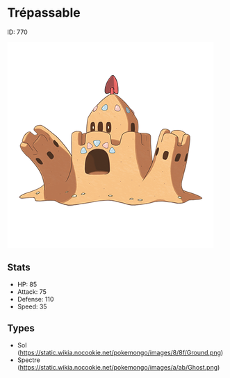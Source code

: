 # Trépassable


ID: 770

![](https://raw.githubusercontent.com/PokeAPI/sprites/master/sprites/pokemon/other/official-artwork/770.png "Trépassable")

## Stats


 - HP: 85
 - Attack: 75
 - Defense: 110
 - Speed: 35

## Types


 - Sol (https://static.wikia.nocookie.net/pokemongo/images/8/8f/Ground.png)
 - Spectre (https://static.wikia.nocookie.net/pokemongo/images/a/ab/Ghost.png)
